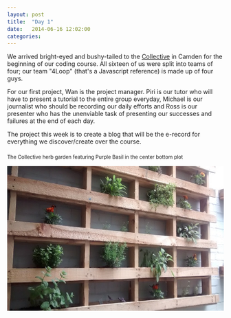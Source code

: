 ```yaml
---
layout: post
title:  "Day 1"
date:   2014-06-16 12:02:00
categories:
---
```


We arrived bright-eyed and bushy-tailed to the <a href="http://camdencollective.co.uk/">Collective</a> in Camden for the beginning of our coding course. All sixteen of us were split into teams of four; our team "4Loop" (that's a Javascript reference) is made up of four guys. 

For our first project, Wan is the project manager. Piri is our tutor who will have to present a tutorial to the entire group everyday, Michael is our journalist who should be recording our daily efforts and Ross is our presenter who has the unenviable task of presenting our successes and failures at the end of each day.

The project this week is to create a blog that will be the e-record for everything we discover/create over the course.

<sub>The Collective herb garden featuring Purple Basil in the center bottom plot</sub>

<img class="garden" src = "https://raw.githubusercontent.com/wsfan/4loop/gh-pages/images/day1garden.jpg" width="678" height="337" />

